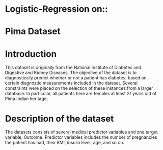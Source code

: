 # Logistic-Regression on::

# Pima Dataset


# Introduction
This dataset is originally from the National Institute of Diabetes and Digestive and Kidney Diseases.
The objective of the dataset is to diagnostically predict whether or not a patient has diabetes, based on certain diagnostic measurements included in the dataset.
Several constraints were placed on the selection of these instances from a larger database.
In particular, all patients here are females at least 21 years old of Pima Indian heritage.

# Description of the dataset
The datasets consists of several medical predictor variables and one target variable, Outcome.
Predictor variables includes the number of pregnancies the patient has had, their BMI, insulin level, age, and so on.

